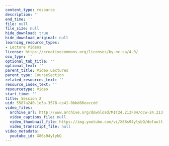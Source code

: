 ```yaml
---
content_type: resource
description: ''
end_time: ''
file: null
file_size: null
hide_download: true
hide_download_original: null
learning_resource_types:
- Lecture Videos
license: https://creativecommons.org/licenses/by-nc-sa/4.0/
ocw_type: ''
optional_tab_title: ''
optional_text: ''
parent_title: Video Lectures
parent_type: CourseSection
related_resources_text: ''
resource_index_text: ''
resourcetype: Video
start_time: ''
title: Session 2
uid: 5587a240-1e3a-3578-ce41-0bbd86eaccdd
video_files:
  archive_url: http://www.archive.org/download/MIT24.213F04/ocw-24.213-21sep2004-220k.mp4
  video_captions_file: null
  video_thumbnail_file: https://img.youtube.com/vi/X86s94ylybQ/default.jpg
  video_transcript_file: null
video_metadata:
  youtube_id: X86s94ylybQ
---
```

